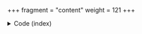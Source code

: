 +++
fragment = "content"
weight = 121
+++

<details><summary>Code (index)</summary>
```
+++
fragment = "member"
#disabled = false
date = "2017-10-17"
weight = 120
background = "secondary"

title = "Members fragment - Multiple members"
+++
```
</details>

<details>
<summary>Code (subitem)</summary>
```
+++
title = "Huge Gopher"
weight = 0
date = "2017-10-17"

position = "Lead Gopherineer"
reports_to = "CTO"
lives_in = "[Munich, Germany](https://www.google.com/maps/place/Munich,+Germany/)"
scope = [
  "UX for [Food Dashboard](#)",
  "Maintainer for [Goper Team A](#)",
  "Gopher [Community Administration](#)"
]

[[icons]]
  icon = "fab fa-linkedin-in"
  url = "#"

[asset]
  image = "hugegopher.png"
+++

Hugely huge Gopher

Some more text to showcase the capabilities:
Lorem ipsum dolor sit amet, consectetur adipiscing elit.
Curabitur a lorem urna.
Quisque in neque malesuada, sollicitudin nunc porttitor, ornare est.
Praesent ante enim, bibendum sed hendrerit et, iaculis laoreet felis.
Morbi efficitur dui sit amet orci porttitor, nec tincidunt turpis elementum.
```
</details>
